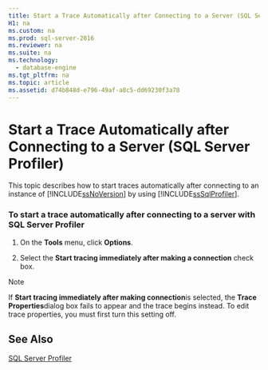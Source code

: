 ```yaml
---
title: Start a Trace Automatically after Connecting to a Server (SQL Server Profiler)
H1: na
ms.custom: na
ms.prod: sql-server-2016
ms.reviewer: na
ms.suite: na
ms.technology: 
  - database-engine
ms.tgt_pltfrm: na
ms.topic: article
ms.assetid: d74b848d-e796-49af-a8c5-dd69230f3a78
---
```

# Start a Trace Automatically after Connecting to a Server (SQL Server Profiler)
  This topic describes how to start traces automatically after connecting to an instance of [!INCLUDE[ssNoVersion](../../Topics/TopicNameContainA/includes/ssNoVersion_md.md)] by using [!INCLUDE[ssSqlProfiler](../../Topics/TopicNameContainA/includes/ssSqlProfiler_md.md)].  
  
### To start a trace automatically after connecting to a server with SQL Server Profiler  
  
1.  On the **Tools** menu, click **Options**.  
  
2.  Select the **Start tracing immediately after making a connection** check box.  
  
> [!NOTE]  
>  If **Start tracing immediately after making connection**is selected, the **Trace Properties**dialog box fails to appear and the trace begins instead. To edit trace properties, you must first turn this setting off.  
  
## See Also  
 [SQL Server Profiler](../../Topics/TopicNameNotContainA/SQL-Server-Profiler.md)  
  
  